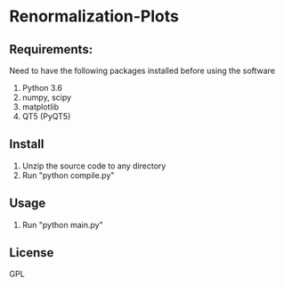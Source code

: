 # Renormalization-Plots

## Requirements:
Need to have the following packages installed before using the software
1. Python 3.6
2. numpy, scipy
2. matplotlib
3. QT5 (PyQT5)

## Install
1. Unzip the source code to any directory
2. Run "python compile.py"

## Usage
1. Run "python main.py"

## License
GPL